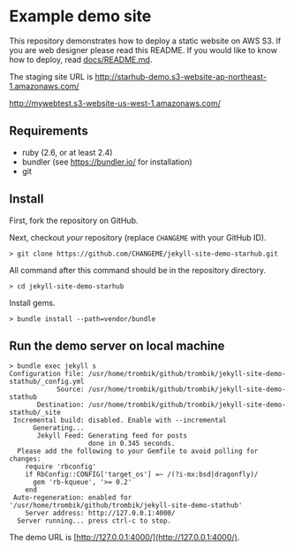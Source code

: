 # Example demo site

This repository demonstrates how to deploy a static website on AWS S3. If you
are web designer please read this README. If you would like to know how to
deploy, read [docs/README.md](docs/README.md).

The staging site URL is
http://starhub-demo.s3-website-ap-northeast-1.amazonaws.com/

http://mywebtest.s3-website-us-west-1.amazonaws.com/

## Requirements

* ruby (2.6, or at least 2.4)
* bundler (see https://bundler.io/ for installation)
* git

## Install

First, fork the repository on GitHub.

Next, checkout _your_ repository (replace `CHANGEME` with your GitHub ID).

```console
> git clone https://github.com/CHANGEME/jekyll-site-demo-starhub.git

```

All command after this command should be in the repository directory.


```console
> cd jekyll-site-demo-starhub
```

Install gems.

```console
> bundle install --path=vendor/bundle
```

## Run the demo server on local machine

```console
> bundle exec jekyll s
Configuration file: /usr/home/trombik/github/trombik/jekyll-site-demo-stathub/_config.yml
            Source: /usr/home/trombik/github/trombik/jekyll-site-demo-stathub
       Destination: /usr/home/trombik/github/trombik/jekyll-site-demo-stathub/_site
 Incremental build: disabled. Enable with --incremental
      Generating...
       Jekyll Feed: Generating feed for posts
                    done in 0.345 seconds.
  Please add the following to your Gemfile to avoid polling for changes:
    require 'rbconfig'
    if RbConfig::CONFIG['target_os'] =~ /(?i-mx:bsd|dragonfly)/
      gem 'rb-kqueue', '>= 0.2'
    end
 Auto-regeneration: enabled for '/usr/home/trombik/github/trombik/jekyll-site-demo-stathub'
    Server address: http://127.0.0.1:4000/
  Server running... press ctrl-c to stop.
```

The demo URL is [http://127.0.0.1:4000/](http://127.0.0.1:4000/).
